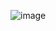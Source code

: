 ![image](https://github.com/Cao-Quang-Minh/CE103-microcontroller-microprocessor/assets/63891954/5501ce28-f9c7-41c4-835f-c66341d85ce9)
